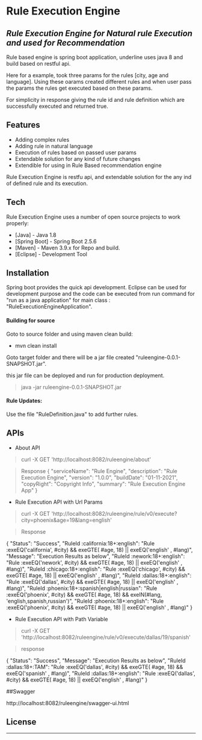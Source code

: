 # Rule Execution Engine
## _Rule Execution Engine for Natural rule Execution and used for Recommendation_

Rule based engine is spring boot application, underline uses java 8 and build based on restful api.

Here for a example, took three params for the rules [city, age and language]. 
Using these oarams created different rules and when user pass the params the rules get executed based on these params.

For simplicity in response giving the rule id and rule definition which are successfully executed and returned true.

## Features

- Adding complex rules
- Adding rule in natural language
- Execution of rules based on passed user params
- Extendable solution for any kind of future changes
- Extendible for using in Rule Based recommendation engine

Rule Execution Engine is restfu api, and extendable solution for the any ind of defined rule and its execution.

## Tech
Rule Execution Engine uses a number of open source projects to work properly:

- [Java] - Java 1.8
- [Spring Boot] - Spring Boot 2.5.6
- [Maven] - Maven 3.9.x for Repo and build.
- [Eclipse] - Development Tool

## Installation

Spring boot provides the quick api development.
Eclipse can be used for development purpose and the code can be executed from run command for "run as a java application" for main class : "RuleExecutionEngineApplication". 

#### Building for source

Goto to source folder and using maven clean build:
-  mvn clean install

Goto target folder and there will be a jar file created "ruleengine-0.0.1-SNAPSHOT.jar".

this jar file can be deployed and run for production deployment.

> java -jar ruleengine-0.0.1-SNAPSHOT.jar

#### Rule Updates:

Use the file "RuleDefinition.java" to add further rules.


## APIs

- About API

> curl -X GET 'http://localhost:8082/ruleengine/about'


> Response
{
    "serviceName": "Rule Engine",
    "description": "Rule Execution Engine",
    "version": "1.0.0",
    "buildDate": "01-11-2021",
    "copyRight": "Copyright Info",
    "summary": "Rule Execution Engine App"
}

- Rule Execution API with Url Params

> curl -X GET 'http://localhost:8082/ruleengine/rule/v0/execute?city=phoenix&age=19&lang=english'

> Response

{
    "Status": "Success",
    "RuleId :california:18+:english": "Rule :exeEQ('california', #city) && exeGTE( #age, 18) || exeEQ('english' , #lang)",
    "Message": "Execution Results as below",
    "RuleId :nework:18+:english": "Rule :exeEQ('nework', #city) && exeGTE( #age, 18) || exeEQ('english' , #lang)",
    "RuleId :chicago:18+:english": "Rule :exeEQ('chicago', #city) && exeGTE( #age, 18) || exeEQ('english' , #lang)",
    "RuleId :dallas:18+:english": "Rule :exeEQ('dallas', #city) && exeGTE( #age, 18) || exeEQ('english' , #lang)",
    "RuleId :phoenix:18+:spanish|english|russian": "Rule :exeEQ('phoenix', #city) && exeGTE( #age, 18) && exeIN(#lang, 'english,spanish,russian')",
    "RuleId :phoenix:18+:english": "Rule :exeEQ('phoenix', #city) && exeGTE( #age, 18) || exeEQ('english' , #lang)"
}

- Rule Execution API with Path Variable

> curl -X GET 'http://localhost:8082/ruleengine/rule/v0/execute/dallas/19/spanish'

> response

{
    "Status": "Success",
    "Message": "Execution Results as below",
    "RuleId :dallas:18+:TAM": "Rule :exeEQ('dallas', #city) && exeGTE( #age, 18) && exeEQ('spanish' , #lang)",
    "RuleId :dallas:18+:english": "Rule :exeEQ('dallas', #city) && exeGTE( #age, 18) || exeEQ('english' , #lang)"
}

##Swagger

http://localhost:8082/ruleengine/swagger-ui.html


## License
---

